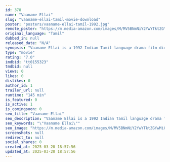 ```yaml
---
id: 378
name: "Vaaname Ellai"
slug: "vaaname-ellai-tamil-movie-download"
poster: "posters/vaaname-ellai-tamil-1992.jpg"
remote_poster: "https://m.media-amazon.com/images/M/MV5BNmNiY2YwYTktZGYwMi00Nzc2LWI1MzItYzVhYzAyMDY3ZDI4XkEyXkFqcGc@._V1_SX300.jpg"
original_language: "Tamil"
dubbed_in: null
released_date: "N/A"
synopsis: "Vaaname Ellai is a 1992 Indian Tamil language drama film directed by K. Balachander starring Anand Babu, Ramya Krishnan, Madhoo, Vishali Kannadasan, Rajesh and Babloo Prithviraj."
type: "movie"
rating: "7.0"
imdbid: "tt0155323"
tmdbid: null
views: 0
likes: 0
dislikes: 0
author_id: 1
trailer_url: null
runtime: "145 min"
is_featured: 0
is_active: 1
is_comingsoon: 0
seo_title: "Vaaname Ellai"
seo_description: "Vaaname Ellai is a 1992 Indian Tamil language drama film directed by K. Balachander starring Anand Babu, Ramya Krishnan, Madhoo, Vishali Kannadasan, Rajesh and Babloo Prithviraj."
seo_keywords: "\"Vaaname Ellai\""
seo_image: "https://m.media-amazon.com/images/M/MV5BNmNiY2YwYTktZGYwMi00Nzc2LWI1MzItYzVhYzAyMDY3ZDI4XkEyXkFqcGc@._V1_SX300.jpg"
screenshots: null
redirect_to: null
social_shares: 0
created_at: 2025-03-20 18:57:56
updated_at: 2025-03-20 18:57:56
---
```


